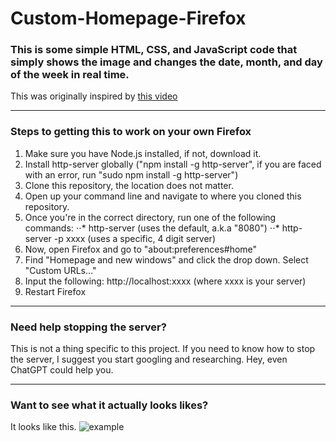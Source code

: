 # Custom-Homepage-Firefox

### This is some simple HTML, CSS, and JavaScript code that simply shows the image and changes the date, month, and day of the week in real time.

This was originally inspired by [this video](https://youtu.be/0H_R_mcVBMI?list=LL)

---

### Steps to getting this to work on your own Firefox

1. Make sure you have Node.js installed, if not, download it.
2. Install http-server globally ("npm install -g http-server", if you are faced with an error, run "sudo npm install -g http-server")
3. Clone this repository, the location does not matter.
4. Open up your command line and navigate to where you cloned this repository.
5. Once you're in the correct directory, run one of the following commands:
⋅⋅* http-server (uses the default, a.k.a "8080")
⋅⋅* http-server -p xxxx (uses a specific, 4 digit server)
6. Now, open Firefox and go to "about:preferences#home"
7. Find "Homepage and new windows" and click the drop down. Select "Custom URLs..."
8. Input the following: http://localhost:xxxx (where xxxx is your server)
9. Restart Firefox

---

### Need help stopping the server?

This is not a thing specific to this project. If you need to know how to stop the server, I suggest you start googling and researching. Hey, even ChatGPT could help you.

---

### Want to see what it actually looks likes?

It looks like this.
![example](https://github.com/alockinalock/Custom-Homepage-Firefox/assets/113492071/8b848bed-b6c6-47ba-bf00-53c41d3335be)
